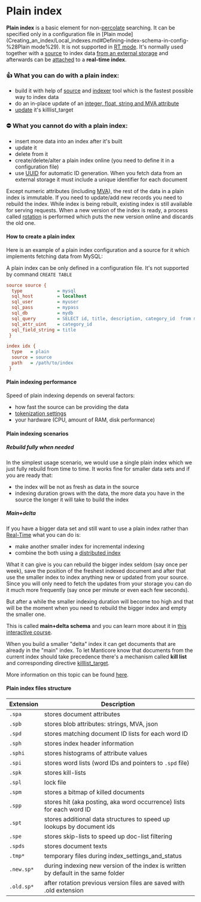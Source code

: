 <!-- example plain -->
# Plain index

**Plain index** is a basic element for non-[percolate](Creating_an_index/Local_indexes/Percolate_index.md) searching. It can be specified only in a configuration file in [Plain mode](Creating_an_index/Local_indexes.md#Defining-index-schema-in-config-%28Plain mode%29). It is not supported in [RT mode](Creating_an_index/Local_indexes.md#Online-schema-management-%28RT-mode%28). It's normally used together with a [source](Creating_an_index/Local_indexes/Plain_and_real-time_index_settings.md#source) to index data [from an external storage](Adding_data_from_external_storages/Plain_indexes_creation.md) and afterwards can be [attached](Adding_data_from_external_storages/Adding_data_from_indexes/Attaching_a_plain_index_to_RT_index.md) to a **real-time index**.

### 👍 What you can do with a plain index:
  * build it with help of [source](Creating_an_index/Local_indexes/Plain_and_real-time_index_settings.md#source) and [indexer](Adding_data_from_external_storages/Plain_indexes_creation.md#Indexer-tool) tool which is the fastest possible way to index data
  * do an in-place update of an [integer, float, string and MVA attribute](Creating_an_index/Data_types.md)
  * [update](Quick_start_guide.md#Update) it's killlist_target

### ⛔ What you cannot do with a plain index:
  * insert more data into an index after it's built
  * update it
  * delete from it
  * create/delete/alter a plain index online (you need to define it in a configuration file)
  * use [UUID](Adding_documents_to_an_index/Adding_documents_to_a_real-time_index.md#Auto-ID) for automatic ID generation. When you fetch data from an external storage it must include a unique identifier for each document

Except numeric attributes (including [MVA](Creating_an_index/Data_types.md#Multi-value-integer-%28MVA%29)), the rest of the data in a plain index is immutable. If you need to update/add new records you need to rebuild the index. While index is being rebuilt, existing index is still available for serving requests. When a new version of the index is ready, a process called [rotation](Adding_data_from_external_storages/Rotating_an_index.md) is performed which puts the new version online and discards the old one.

<!-- intro -->
#### How to create a plain index
Here is an example of a plain index configuration and a source for it which implements fetching data from MySQL:
<!-- request Plain index example -->
A plain index can be only defined in a configuration file. It's not supported by command `CREATE TABLE`

```ini
source source {
  type             = mysql
  sql_host         = localhost
  sql_user         = myuser
  sql_pass         = mypass
  sql_db           = mydb
  sql_query        = SELECT id, title, description, category_id  from mytable
  sql_attr_uint    = category_id
  sql_field_string = title
 }

index idx {
  type   = plain
  source = source
  path   = /path/to/index
 }
```
<!-- end -->

#### Plain indexing performance
Speed of plain indexing depends on several factors:
* how fast the source can be providing the data
* [tokenization settings](Creating_an_index/NLP_and_tokenization/Data_tokenization.md)
* your hardware (CPU, amount of RAM, disk performance)

#### Plain indexing scenarios
##### Rebuild fully when needed
In the simplest usage scenario, we would use a single plain index
which we just fully rebuild from time to time. It works fine for smaller data sets and if you are ready that:
* the index will be not as fresh as data in the source
* indexing duration grows with the data, the more data you have in the source the longer it will take to build the index

##### Main+delta
If you have a bigger data set and still want to use a plain index rather than [Real-Time](Creating_an_index/Local_indexes/Real-time_index.md) what you can do is:
* make another smaller index for incremental indexing
* combine the both using a [distributed index](Creating_an_index/Creating_a_distributed_index/Creating_a_local_distributed_index.md)

What it can give is you can rebuild the bigger index seldom (say once per week), save the position of the freshest indexed document and after that use the smaller index to index anything new or updated from your source. Since you will only need to fetch the updates from your storage you can do it much more frequently (say once per minute or even each few seconds).

But after a while the smaller indexing duration will become too high and that will be the moment when you need to rebuild the bigger index and empty the smaller one.

This is called **main+delta schema** and you can learn more about it in [this interactive course](https://play.manticoresearch.com/maindelta/).

When you build a smaller "delta" index it can get documents that are already in the "main" index. To let Manticore know that documents from the current index should take precedence there's a mechanism called **kill list** and corresponding directive [killlist_target](Creating_an_index/Local_indexes/Plain_and_real-time_index_settings.md#killlist_target).

More information on this topic can be found [here](Adding_data_from_external_storages/Main_delta.md).

#### Plain index files structure
| Extension | Description |
| - | - |
|`.spa` | stores document attributes |
|`.spb` | stores blob attributes: strings, MVA, json |
|`.spd` | stores matching document ID lists for each word ID |
|`.sph` | stores index header information |
|`.sphi` | stores histograms of attribute values |
|`.spi` | stores word lists (word IDs and pointers to `.spd` file) |
|`.spk` | stores kill-lists |
|`.spl` | lock file |
|`.spm` | stores a bitmap of killed documents |
|`.spp` | stores hit (aka posting, aka word occurrence) lists for each word ID |
|`.spt` | stores additional data structures to speed up lookups by document ids |
|`.spe` | stores skip-lists to speed up doc-list filtering |
|`.spds` | stores document texts |
|`.tmp*` |temporary files during index_settings_and_status |
|`.new.sp*` | during indexing new version of the index is written by default in the same folder |
|`.old.sp*` | after rotation previous version files are saved with .old extension |
